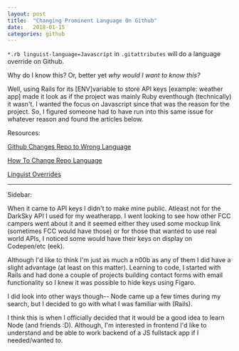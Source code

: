 ```yaml
---
layout: post
title:  "Changing Prominent Language On Github"
date:   2018-01-15
categories: github
---
```


`*.rb linguist-language=Javascript` in `.gitattributes` will do a language override on Github.

Why do I know this? Or, better yet *why would I want to know this?*

Well, using Rails for its [ENV]variable to store API keys [example: weather app] made it look as if the project was mainly Ruby eventhough (technically) it wasn't. I wanted the focus on Javascript since that was the reason for the project. So, I figured someone had to have run into this same issue for whatever reason and found the articles below.


Resources:

[Github Changes Repo to Wrong Language](https://stackoverflow.com/questions/34713765/github-changes-repository-to-wrong-language?noredirect=1&lq=1)

[How To Change Repo Language](https://medium.com/black-tech-diva/how-to-change-repo-language-in-github-c3e07819c5bb)

[Linguist Overrides](https://github.com/github/linguist#overrides)

- - - 

Sidebar:

When it came to API keys I didn't to make mine public. Atleast not for the DarkSky API I used for my weatherapp. I went looking to see how other FCC campers went about it and it seemed either they used some mockup link (sometimes FCC would have those) or for those that wanted to use real world APIs, I noticed some would have their keys on display on Codepen/etc (eek).

Although I'd like to think I'm just as much a n00b as any of them I did have a slight advantage (at least on this matter). Learning to code, I started with Rails and had done a couple of projects building contact forms with email functionality so I knew it was possible to hide keys using Figaro.

I did look into other ways though-- Node came up a few times during my search, but I decided to go with what I was familiar with (Rails). 

I think this is when I officially decided that it would be a good idea to learn Node (and friends :D). Although, I'm interested in frontend I'd like to understand and be able to work backend of a JS fullstack app if I needed/wanted to. 




